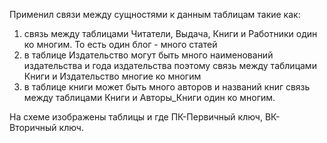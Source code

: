 Применил связи между сущностями к данным таблицам такие как:
1) связь между таблицами Читатели, Выдача, Книги и Работники один ко многим. То есть один блог - много статей
2) в таблице Издательство могут быть много наименований издательства и года издательства поэтому связь между таблицами Книги и Издательство многие ко многим
3) в таблице книги может быть много авторов и названий книг связь между таблицами Книги и Авторы_Книги один ко многим. 

На схеме изображены таблицы и где ПК-Первичный ключ, ВК-Вторичный ключ.
